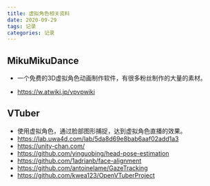 ```yaml
---
title: 虚拟角色相关资料
date: 2020-09-29
tags: 记录
categories: 记录
---
```


## MikuMikuDance

- 一个免费的3D虚拟角色动画制作软件，有很多粉丝制作的大量的素材。

- https://w.atwiki.jp/vpvpwiki

## VTuber

- 使用虚拟角色，通过脸部图形捕捉，达到虚拟角色直播的效果。
- https://lab.uwa4d.com/lab/5da8d69e8bab6aaf02add1a3
- https://unity-chan.com/
- https://github.com/yinguobing/head-pose-estimation
- https://github.com/1adrianb/face-alignment
- https://github.com/antoinelame/GazeTracking
- https://github.com/kwea123/OpenVTuberProject